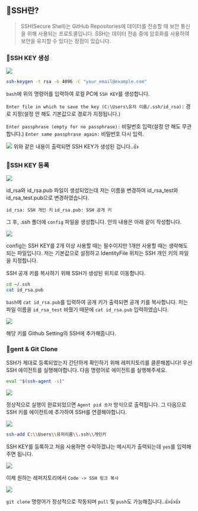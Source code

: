 ## 🦮SSH란?
> SSH(Secure Shell)는 GitHub Repositories에 데이터를 전송할 때 보안 통신을 위해 사용되는 프로토콜입니다. SSH는 데이터 전송 중에 암호화를 사용하여 보안을 유지할 수 있다는 장점이 있습니다.

### 🦄SSH KEY 생성

<img src="/images/publishing_study/6/image1.webp"/>

```bash
ssh-keygen -t rsa -b 4096 -C "your_email@example.com"
```

`bash`에 위의 명령어를 입력하여 로컬 PC에 `SSH KEY`를 생성합니다.

`Enter file in which to save the key (C:\Users\유저 이름/.ssh/id_rsa):` 경로 지정(설정 안 해도 기본값으로 경로가 지정됩니다.)

`Enter passphrase (empty for no passphrase):` 비밀번호 입력(설정 안 해도 무관합니다.)
`Enter same passphrase again:` 비밀번호 다시 입력.
<br/>

<img src="/images/publishing_study/6/image2.webp"/>
위와 같은 내용이 출력되면 SSH KEY가 생성된 겁니다..👍

### 🦄SSH KEY 등록
<img src="/images/publishing_study/6/image3.webp"/>

id_rsa와 id_rsa.pub 파일이 생성되었는데 저는 이름을 변경하여 id_rsa_test와 id_rsa_test.pub으로 변경하였습니다.

`id_rsa: SSH 개인 키`
`id_rsa.pub: SSH 공개 키`

그 후, .ssh 폴더에 `config` 파일을 생성합니다. 안의 내용은 아래 같이 작성합니다.

<img src="/images/publishing_study/6/image4.webp"/>

config는 SSH KEY를 2개 이상 사용할 때는 필수이지만 1개만 사용할 때는 생략해도 되는 파일입니다. 저는 기본값으로 설정하고 IdentityFile 위치는 SSH 개인 키의 파일을 지정합니다.

SSH 공개 키를 복사하기 위해 SSH가 생성된 위치로 이동합니다.

```bash
cd ~/.ssh
cat id_rsa.pub
```

`bash`에 `cat id_rsa.pub`를 입력하여 공개 키가 출력되면 공개 키를 복사합니다. 저는 파일 이름을 `id_rsa_test` 바꿨기 때문에 `cat id_rsa.pub` 입력하였습니다.

<img src="/images/publishing_study/6/image5.webp"/>

해당 키를 Github Setting의 SSH에 추가해줍니다.

### 🦄gent & Git Clone

SSH가 제대로 등록되었는지 간단하게 확인하기 위해 레퍼지토리를 클론해봅니다!
우선 SSH 에이전트를 실행해야합니다. 다음 명령어로 에이전트를 실행해주세요.

```bash
eval "$(ssh-agent -s)"
```

<img src="/images/publishing_study/6/image6.webp"/>

정상적으로 실행이 완료되었으면 `Agent pid 숫자` 방식으로 출력됩니다. 그 다음으로 SSH 키를 에이전트에 추가하여 SSH를 연결해야합니다.

<img src="/images/publishing_study/6/image7.webp"/>

```bash
ssh-add C:\\Users\\유저이름\\.ssh\\개인키
```

SSH KEY를 등록하고 처음 사용하면 수락하겠냐는 메시지가 출력되는데 `yes`를 입력해주면 됩니다.

<img src="/images/publishing_study/6/image8.webp"/>

이제 원하는 레퍼지토리에서 `Code -> SSH 링크 복사`

<img src="/images/publishing_study/6/image9.webp"/>

`git clone` 명령어가 정상적으로 작동되며 `pull` 및 `push`도 가능해집니다..👍👍👍
